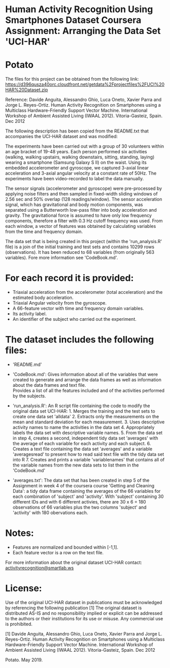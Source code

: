 
Human Activity Recognition Using Smartphones Dataset
Coursera Assignment: Arranging the Data Set 'UCI-HAR'
==================================================================
Potato
==================================================================


The files for this project can be obtained from the following link:
https://d396qusza40orc.cloudfront.net/getdata%2Fprojectfiles%2FUCI%20HAR%20Dataset.zip

Reference:
Davide Anguita, Alessandro Ghio, Luca Oneto, Xavier Parra and Jorge L. Reyes-Ortiz. Human Activity Recognition on Smartphones using a Multiclass Hardware-Friendly Support Vector Machine. International Workshop of Ambient Assisted Living (IWAAL 2012). Vitoria-Gasteiz, Spain. Dec 2012


The following description has been copied from the README.txt that accompanies the UCI-HAR dataset and was modified:

The experiments have been carried out with a group of 30 volunteers within an age bracket of 19-48 years. Each person performed six activities (walking, walking upstairs, walking downstairs, sitting, standing, laying) wearing a smartphone (Samsung Galaxy S II) on the waist. Using its embedded accelerometer and gyroscope, we captured 3-axial linear acceleration and 3-axial angular velocity at a constant rate of 50Hz. The experiments have been video-recorded to label the data manually. 

The sensor signals (accelerometer and gyroscope) were pre-processed by applying noise filters and then sampled in fixed-width sliding windows of 2.56 sec and 50% overlap (128 readings/window). The sensor acceleration signal, which has gravitational and body motion components, was separated using a Butterworth low-pass filter into body acceleration and gravity. The gravitational force is assumed to have only low frequency components, therefore a filter with 0.3 Hz cutoff frequency was used. From each window, a vector of features was obtained by calculating variables from the time and frequency domain.  

The data set that is being created in this project (within the 'run_analysis.R' file) is a join of the initial training and test sets and contains 10299 rows (observations). It has been reduced to 68 variables (from originally 563 variables). Fore more information see 'CodeBook.md'.

For each record it is provided:
======================================

- Triaxial acceleration from the accelerometer (total acceleration) and the estimated body acceleration.
- Triaxial Angular velocity from the gyroscope. 
- A 66-feature vector with time and frequency domain variables. 
- Its activity label. 
- An identifier of the subject who carried out the experiment.

The dataset includes the following files:
=========================================

- 'README.md'

- 'CodeBook.md':    Gives information about all of the variables that were created to generate and arrange the data                      frames as well as information about the data frames and text file.  
                    Provides a list of all the features included and of the activities performed by the                                  subjects.

- 'run_analysis.R': An R script file containing the code to modify the original data set UCI-HAR:
                    1. Merges the training and the test sets to create one data set 'alldata'
                    2. Extracts only the measurements on the mean and standard deviation for each measurement.
                    3. Uses descriptive activity names to name the activities in the data set
                    4. Appropriately labels the data set with descriptive variable names.
                    5. From the data set in step 4, creates a second, independent tidy data set 'averages' with the                         average of each variable for each activity and each subject.
                    6. Creates a text file containing the data set 'averages' and a variable 'averagesread' to
                       present how to read said text file with the tidy data set into R
                    7. Creates and prints a variable 'variablenames' that contains all of the variable names from the                        new data sets to list them in the 'CodeBook.md'

- 'averages.txt':   The data set that has been created in step 5 of the Assignment in week 4 of the coursera course                      'Getting and Cleaning Data': a tidy data frame containing the averages of the 66 variables for                       each combination of 'subject' and 'activity'. With 'subject' containing 30 different IDs and with                     6 different activies, there are 30 x 6 = 180 observations of 66 variables plus the two columns
                    'subject' and 'activity' with 180 obervations each.


Notes: 
======
- Features are normalized and bounded within [-1,1].
- Each feature vector is a row on the text file.


For more information about the original dataset UCI-HAR contact: activityrecognition@smartlab.ws


License:
========
Use of the original UCI-HAR dataset in publications must be acknowledged by referencing the following publication [1] The original dataset is distributed AS-IS and no responsibility implied or explicit can be addressed to the authors or their institutions for its use or misuse. Any commercial use is prohibited.

[1] Davide Anguita, Alessandro Ghio, Luca Oneto, Xavier Parra and Jorge L. Reyes-Ortiz. Human Activity Recognition on Smartphones using a Multiclass Hardware-Friendly Support Vector Machine. International Workshop of Ambient Assisted Living (IWAAL 2012). Vitoria-Gasteiz, Spain. Dec 2012



Potato. May 2019.
